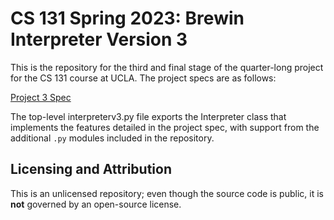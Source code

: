 # CS 131 Spring 2023: Brewin Interpreter Version 3

This is the repository for the third and final stage of the quarter-long project for the CS 131 course at UCLA. The project specs are as follows:

[Project 3 Spec](https://docs.google.com/document/d/1YqSGkY4lE5nr-u27TQ-C8vd7f21SQA-qHL1aZf0ye4s/edit)

The top-level interpreterv3.py file exports the Interpreter class that implements the features detailed in the project spec, with support from the additional `.py` modules included in the repository.

## Licensing and Attribution

This is an unlicensed repository; even though the source code is public, it is **not** governed by an open-source license.
